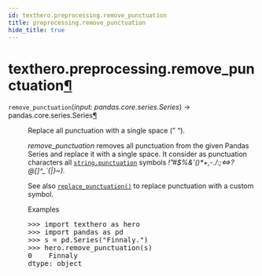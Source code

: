 ```yaml
---
id: texthero.preprocessing.remove_punctuation
title: preprocessing.remove_punctuation
hide_title: true
---
```


<div>
<div class="section" id="texthero-preprocessing-remove-punctuation">
<h1>texthero.preprocessing.remove_punctuation<a class="headerlink" href="#texthero-preprocessing-remove-punctuation" title="Permalink to this headline">¶</a></h1>
<dl class="py function">
<dt id="texthero.preprocessing.remove_punctuation">
<code class="sig-name descname">remove_punctuation</code><span class="sig-paren">(</span><em class="sig-param"><span class="n">input</span><span class="p">:</span> <span class="n">pandas.core.series.Series</span></em><span class="sig-paren">)</span> → pandas.core.series.Series<a class="headerlink" href="#texthero.preprocessing.remove_punctuation" title="Permalink to this definition">¶</a></dt>
<dd><p>Replace all punctuation with a single space (” “).</p>
<p><cite>remove_punctuation</cite> removes all punctuation from the given Pandas Series and replace it with a single space. It consider as punctuation characters all <a class="reference external" href="https://docs.python.org/3/library/string.html#string.punctuation" title="(in Python v3.8)"><code class="xref py py-data docutils literal notranslate"><span class="pre">string.punctuation</span></code></a> symbols <cite>!”#$%&amp;’()*+,-./:;&lt;=&gt;?@[]^_`{|}~).</cite></p>
<p>See also <a class="reference internal" href="texthero.preprocessing.replace_punctuation.html#texthero.preprocessing.replace_punctuation" title="texthero.preprocessing.replace_punctuation"><code class="xref py py-meth docutils literal notranslate"><span class="pre">replace_punctuation()</span></code></a> to replace punctuation with a custom symbol.</p>
<p class="rubric">Examples</p>
<div class="doctest highlight-default notranslate"><div class="highlight"><pre><span></span><span class="gp">&gt;&gt;&gt; </span><span class="kn">import</span> <span class="nn">texthero</span> <span class="k">as</span> <span class="nn">hero</span>
<span class="gp">&gt;&gt;&gt; </span><span class="kn">import</span> <span class="nn">pandas</span> <span class="k">as</span> <span class="nn">pd</span>
<span class="gp">&gt;&gt;&gt; </span><span class="n">s</span> <span class="o">=</span> <span class="n">pd</span><span class="o">.</span><span class="n">Series</span><span class="p">(</span><span class="s2">"Finnaly."</span><span class="p">)</span>
<span class="gp">&gt;&gt;&gt; </span><span class="n">hero</span><span class="o">.</span><span class="n">remove_punctuation</span><span class="p">(</span><span class="n">s</span><span class="p">)</span>
<span class="go">0    Finnaly </span>
<span class="go">dtype: object</span>
</pre></div>
</div>
</dd></dl>
</div>
</div>